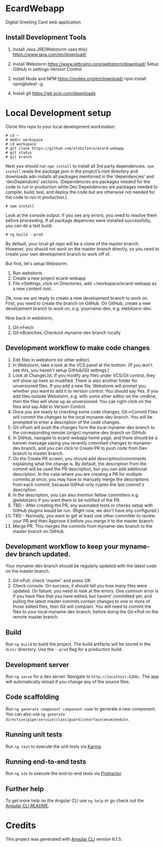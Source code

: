 # EcardWebapp

Digital Greeting Card web application.

## Install Development Tools

1. Install Java JRE(Webstorm uses this)
https://www.java.com/en/download/ 

2. Install Webstorm
https://www.jetbrains.com/webstorm/download/
Setup GitHub in settings-Version Control


3. Install Node and NPM
https://nodejs.org/en/download/ 
npm install npm@latest -g

4. Install git
https://git-scm.com/downloads 

# Local Development setup

Clone this repo to your local development workstation.

```
# cd ~
# mkdir workspace
# cd workspace
# git clone https://github.com/elebitzero/ecard-webapp 
# git status
# git branch
```
Next you should run `npm install` to install all 3rd party dependencies.  `npm install` reads the package.json in the project's root directory and downloads adn installs all packages mentioned in the 'dependencies' and 'devDependcies' sections.  (Dependencies are packages needed for the code to run in production while Dev Dependencies are packages needed to compile, build, test, and deploy the code but are otherwise not needed for the code to run in production.)
```
# npm install
```
Look at the console output. If you see any errors, you need to resolve them before proceeding.  If all package depencies were installed successfully, you can do a test build.
```
# ng build --prod
```

By default, your local git repo will be a clone of the master branch.  However, you should not work on the master branch directly, so you need to create your own development branch to work off of.

But first, let's setup Webstorm.

1. Run webstorm. 
2. Create a new project ecard-webapp
3. File->Settings, click on Directories, add ~/workspace/ecard-webapp as a new content root.

Ok, now we are ready to create a new development branch to work on.  First, you need to create the branch on GitHub. On GitHub, create a new development branch to work on, e.g. yourname-dev, e.g. elebitzero-dev.

Now back in webstorm, 
1. Git->Fetch
2. Git->Branches, Checkout myname-dev branch locally

##  Development workflow to make code changes

1. Edit files in webstorm (or other editor).
2. In Webstorm, take a look at the VCS panel at the bottom. (If you don't see this, you haven't setup GitHub/Git settings.)
3. Look at ChangeList. If you modify any files under VCS/Git control, they will show up here as modified.  There is also another folder for unversioned files.  If you add a new file, Webstorm will prompt you whether you want to add it to version control. You should say Yes. If you add files outside Webstorm, e.g. with some other editor on the cmdline, then the files will show up as unversioned. You can right-click on the files and say Add to Version Control.
4. Once you are ready to checking some code changes, Git->Commit Files will commit the changes to the local myname-dev branch. You will be prompted to enter a description of the code changes.
5. Git->Push will push the changes form the local myname-dev branch to the corresponding remote (origin) myname-dev branch on GitHub.
6. In GitHub, navigate to ecard-webapp home page, and there should be a banner message saying you recently commited changes to myname-dev branch, and you can click to Create PR to push code from Dev branch to master branch.
7. On the Create PR screen, you should add description/commments explaining what the change is.  By default, the description from the commit will be used the PR description, but you can add additional description.  In the case where you are creating a PR for multiple commits at once, you may have to manually merge the descriptions from each commit, because GitHub only copies the last commit's description.  
8.  In the description, you can also mention fellow committers e.g. @elebitzero if you want them to be notified of the PR.
9. TBD - After creating the PR, any auomated tests or checks setup with GitHub plugins would be run.  (Right now, we don't have any configured.)
10. TBD - Normally, you want to get at least one other committer to review your PR and then Approve it before you merge it to the master branch.
8. Merge PR. This merges the commits from myname-dev branch to the master branch on GitHub.   

## Development workflow to keep your myname-dev branch updated.

Your myname-dev branch should be regularly updated with the latest code on the master branch.

1. Git->Pull,  check 'master' and press OK
2. Check console. On success, it should tell you how many files were updated.  On failure, you need to look at the errors. One common error is if you have files that you have edited, but havent' committed yet, and pulling the latest master commits contain changes to one or more of those edited files, then Git will complain.  You will need to commit the files to your local myname-dev branch, before doing the Git->Pull on the remote master branch.

## Build

Run `ng build` to build the project. The build artifacts will be stored in the `dist/` directory. Use the `--prod` flag for a production build.

## Development server

Run `ng serve` for a dev server. Navigate to `http://localhost:4200/`. The app will automatically reload if you change any of the source files.

## Code scaffolding

Run `ng generate component component-name` to generate a new component. You can also use `ng generate directive|pipe|service|class|guard|interface|enum|module`.


## Running unit tests

Run `ng test` to execute the unit tests via [Karma](https://karma-runner.github.io).

## Running end-to-end tests

Run `ng e2e` to execute the end-to-end tests via [Protractor](http://www.protractortest.org/).

## Further help

To get more help on the Angular CLI use `ng help` or go check out the [Angular CLI README](https://github.com/angular/angular-cli/blob/master/README.md).

# Credits

This project was generated with [Angular CLI](https://github.com/angular/angular-cli) version 6.1.5.
